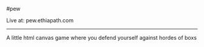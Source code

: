 #pew

Live at:
pew.ethiapath.com

-----
A little html canvas game where you defend yourself against hordes of boxs